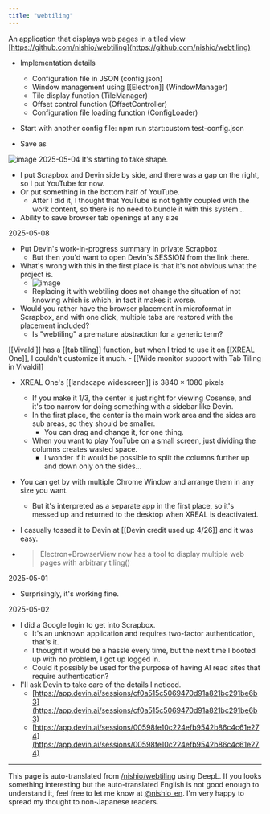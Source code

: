 ```yaml
---
title: "webtiling"
---
```


An application that displays web pages in a tiled view
[https://github.com/nishio/webtiling](https://github.com/nishio/webtiling)
- Implementation details
    - Configuration file in JSON (config.json)
    - Window management using [[Electron]] (WindowManager)
    - Tile display function (TileManager)
    - Offset control function (OffsetController)
    - Configuration file loading function (ConfigLoader)

- Start with another config file: npm run start:custom test-config.json
- Save as

![image](https://gyazo.com/9012cfc00fb6de286c64d257d0b3fc44/thumb/1000)
2025-05-04
It's starting to take shape.
- I put Scrapbox and Devin side by side, and there was a gap on the right, so I put YouTube for now.
- Or put something in the bottom half of YouTube.
    - After I did it, I thought that YouTube is not tightly coupled with the work content, so there is no need to bundle it with this system...
- Ability to save browser tab openings at any size

2025-05-08
- Put Devin's work-in-progress summary in private Scrapbox
    - But then you'd want to open Devin's SESSION from the link there.
- What's wrong with this in the first place is that it's not obvious what the project is.
    - ![image](https://gyazo.com/4cfc7d622acc4ed8a8c03f14c1b7565b/thumb/1000)
    - Replacing it with webtiling does not change the situation of not knowing which is which, in fact it makes it worse.
- Would you rather have the browser placement in microformat in Scrapbox, and with one click, multiple tabs are restored with the placement included?
    - Is "webtiling" a premature abstraction for a generic term?








[[Vivaldi]] has a [[tab tiling]] function, but when I tried to use it on [[XREAL One]], I couldn't customize it much.
    - [[Wide monitor support with Tab Tiling in Vivaldi]]
- XREAL One's [[landscape widescreen]] is 3840 × 1080 pixels
    - If you make it 1/3, the center is just right for viewing Cosense, and it's too narrow for doing something with a sidebar like Devin.
    - In the first place, the center is the main work area and the sides are sub areas, so they should be smaller.
        - You can drag and change it, for one thing.
    - When you want to play YouTube on a small screen, just dividing the columns creates wasted space.
        - I wonder if it would be possible to split the columns further up and down only on the sides...
- You can get by with multiple Chrome Window and arrange them in any size you want.
    - But it's interpreted as a separate app in the first place, so it's messed up and returned to the desktop when XREAL is deactivated.

- I casually tossed it to Devin at [[Devin credit used up 4/26]] and it was easy.
- > Electron+BrowserView now has a tool to display multiple web pages with arbitrary tiling()

2025-05-01
- Surprisingly, it's working fine.

2025-05-02
- I did a Google login to get into Scrapbox.
    - It's an unknown application and requires two-factor authentication, that's it.
    - I thought it would be a hassle every time, but the next time I booted up with no problem, I got up logged in.
    - Could it possibly be used for the purpose of having AI read sites that require authentication?
- I'll ask Devin to take care of the details I noticed.
    - [https://app.devin.ai/sessions/cf0a515c5069470d91a821bc291be6b3](https://app.devin.ai/sessions/cf0a515c5069470d91a821bc291be6b3)
    - [https://app.devin.ai/sessions/00598fe10c224efb9542b86c4c61e274](https://app.devin.ai/sessions/00598fe10c224efb9542b86c4c61e274)

---
This page is auto-translated from [/nishio/webtiling](https://scrapbox.io/nishio/webtiling) using DeepL. If you looks something interesting but the auto-translated English is not good enough to understand it, feel free to let me know at [@nishio_en](https://twitter.com/nishio_en). I'm very happy to spread my thought to non-Japanese readers.